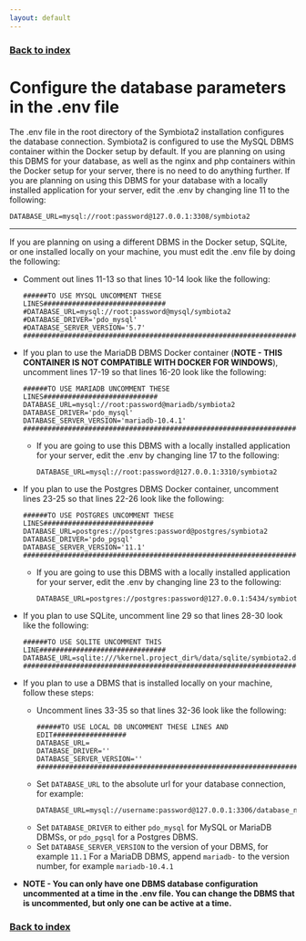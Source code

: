 ```yaml
---
layout: default
---
```


### [Back to index](/index.html)

# Configure the database parameters in the .env file

The .env file in the root directory of the Symbiota2 installation configures the database connection.
Symbiota2 is configured to use the MySQL DBMS container within the Docker setup by default. If you are
planning on using this DBMS for your database, as well as the nginx and php containers within 
the Docker setup for your server, there is no need to do anything further. If you are planning on using 
this DBMS for your database with a locally installed application for your server, edit the .env by changing
line 11 to the following:

```shell
DATABASE_URL=mysql://root:password@127.0.0.1:3308/symbiota2
```

* * *

If you are planning on using a different DBMS in the Docker setup, SQLite, or one installed locally on your machine,
you must edit the .env file by doing the following:

- Comment out lines 11-13 so that lines 10-14 look like the following:
    ```shell
    ######TO USE MYSQL UNCOMMENT THESE LINES##############################
    #DATABASE_URL=mysql://root:password@mysql/symbiota2
    #DATABASE_DRIVER='pdo_mysql'
    #DATABASE_SERVER_VERSION='5.7'
    ######################################################################
    ```

- If you plan to use the MariaDB DBMS Docker container (**NOTE - THIS CONTAINER IS NOT
    COMPATIBLE WITH DOCKER FOR WINDOWS**), uncomment lines 17-19 so that lines 16-20 
    look like the following:
    ```shell
    ######TO USE MARIADB UNCOMMENT THESE LINES############################
    DATABASE_URL=mysql://root:password@mariadb/symbiota2
    DATABASE_DRIVER='pdo_mysql'
    DATABASE_SERVER_VERSION='mariadb-10.4.1'
    ######################################################################
    ```
  
  - If you are going to use this DBMS with a locally installed application for your server, edit the .env by 
    changing line 17 to the following:
    ```shell
    DATABASE_URL=mysql://root:password@127.0.0.1:3310/symbiota2
    ```
    
- If you plan to use the Postgres DBMS Docker container, uncomment lines 23-25 so that lines 
    22-26 look like the following:
    ```shell
    ######TO USE POSTGRES UNCOMMENT THESE LINES###########################
    DATABASE_URL=postgres://postgres:password@postgres/symbiota2
    DATABASE_DRIVER='pdo_pgsql'
    DATABASE_SERVER_VERSION='11.1'
    ######################################################################
    ```
  
  - If you are going to use this DBMS with a locally installed application for your server, edit the .env by 
      changing line 23 to the following:
      ```shell
      DATABASE_URL=postgres://postgres:password@127.0.0.1:5434/symbiota2
      ```

- If you plan to use SQLite, uncomment line 29 so that lines 28-30 look like the following:
    ```shell
    ######TO USE SQLITE UNCOMMENT THIS LINE###############################
    DATABASE_URL=sqlite:///%kernel.project_dir%/data/sqlite/symbiota2.db
    ######################################################################
    ```

- If you plan to use a DBMS that is installed locally on your machine, follow these steps:
  - Uncomment lines 33-35 so that lines 32-36 look like the following:
    ```shell
    ######TO USE LOCAL DB UNCOMMENT THESE LINES AND EDIT##################
    DATABASE_URL=
    DATABASE_DRIVER=''
    DATABASE_SERVER_VERSION=''
    ######################################################################
    ```
  - Set `DATABASE_URL` to the absolute url for your database connection, for example:
    ```shell
    DATABASE_URL=mysql://username:password@127.0.0.1:3306/database_name
    ```
  - Set `DATABASE_DRIVER` to either `pdo_mysql` for MySQL or MariaDB DBMSs, or 
    `pdo_pgsql` for a Postgres DBMS.
  - Set `DATABASE_SERVER_VERSION` to the version of your DBMS, for example `11.1` For 
    a MariaDB DBMS, append `mariadb-` to the version number, for example 
    `mariadb-10.4.1`
- **NOTE - You can only have one DBMS database configuration uncommented at a time in the .env
    file. You can change the DBMS that is uncommented, but only one can be active at a time.**

### [Back to index](/index.html)

